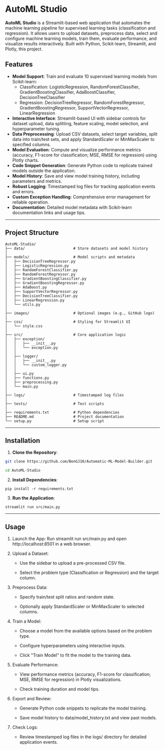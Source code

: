 # AutoML Studio

**AutoML Studio** is a Streamlit-based web application that automates the machine learning pipeline for supervised learning tasks (classification and regression). It allows users to upload datasets, preprocess data, select and configure machine learning models, train them, evaluate performance, and visualize results interactively. Built with Python, Scikit-learn, Streamlit, and Plotly, this project.

## Features

- **Model Support**: Train and evaluate 10 supervised learning models from Scikit-learn:
  - Classification: LogisticRegression, RandomForestClassifier, GradientBoostingClassifier, AdaBoostClassifier, DecisionTreeClassifier
  - Regression: DecisionTreeRegressor, RandomForestRegressor, GradientBoostingRegressor, SupportVectorRegressor, LinearRegression
- **Interactive Interface**: Streamlit-based UI with sidebar controls for dataset upload, data splitting, feature scaling, model selection, and hyperparameter tuning.
- **Data Preprocessing**: Upload CSV datasets, select target variables, split data into train/test sets, and apply StandardScaler or MinMaxScaler to specified columns.
- **Model Evaluation**: Compute and visualize performance metrics (accuracy, F1-score for classification; MSE, RMSE for regression) using Plotly charts.
- **Code Snippet Generation**: Generate Python code to replicate trained models outside the application.
- **Model History**: Save and view model training history, including parameters and metrics.
- **Robust Logging**: Timestamped log files for tracking application events and errors.
- **Custom Exception Handling**: Comprehensive error management for reliable operation.
- **Documentation**: Detailed model metadata with Scikit-learn documentation links and usage tips.

---

## Project Structure

```
AutoML-Studio/
├── data/                      # Store datasets and model history
│
├── models/                    # Model scripts and metadata
│   ├── DecisionTreeRegressor.py
│   ├── LogisticRegression.py
│   ├── RandomForestClassifier.py
│   ├── RandomForestRegressor.py
│   ├── GradientBoostingClassifier.py
│   ├── GradientBoostingRegressor.py
│   ├── AdaBoost.py
│   ├── SupportVectorRegressor.py
│   ├── DecisionTreeClassifier.py
│   ├── LinearRegression.py
│   └── utils.py
│
├── images/                    # Optional images (e.g., GitHub logo)
│
├── css/                       # Styling for Streamlit UI
│   └── style.css
│
├── src/                       # Core application logic
│   ├── exception/
│   │   ├── __init__.py
│   │   └── exception.py
│   │
│   ├── logger/
│   │   ├── __init__.py
│   │   └── custom_logger.py
│   │
│   ├── ui.py
│   ├── functions.py
│   ├── preprocessing.py
│   └── main.py
│
├── logs/                      # Timestamped log files
│
├── tests/                     # Test scripts
│
├── requirements.txt           # Python dependencies
├── README.md                  # Project documentation
└── setup.py                   # Setup script
```

---

## Installation

1. **Clone the Repository**:
```bash
git clone https://github.com/BenGJ10/Automatic-ML-Model-Builder.git

cd AutoML-Studio
   ```

2. **Install Dependencies**:

```
pip install -r requirements.txt
```

3. **Run the Application**:
```
streamlit run src/main.py
```

---

## Usage

1. Launch the App: Run streamlit run src/main.py and open http://localhost:8501 in a web browser.


2. Upload a Dataset:

    - Use the sidebar to upload a pre-processed CSV file.

    - Select the problem type (Classification or Regression) and the target column.


3. Preprocess Data:

    - Specify train/test split ratios and random state.

    - Optionally apply StandardScaler or MinMaxScaler to selected columns.


4. Train a Model:

    - Choose a model from the available options based on the problem type.

    - Configure hyperparameters using interactive inputs.

    - Click "Train Model" to fit the model to the training data.


5. Evaluate Performance:

    - View performance metrics (accuracy, F1-score for classification; MSE, RMSE for regression) in Plotly visualizations.

    - Check training duration and model tips.



6. Export and Review:

    - Generate Python code snippets to replicate the model training.

    - Save model history to data/model_history.txt and view past models.



7. Check Logs:

    - Review timestamped log files in the logs/ directory for detailed application events.
